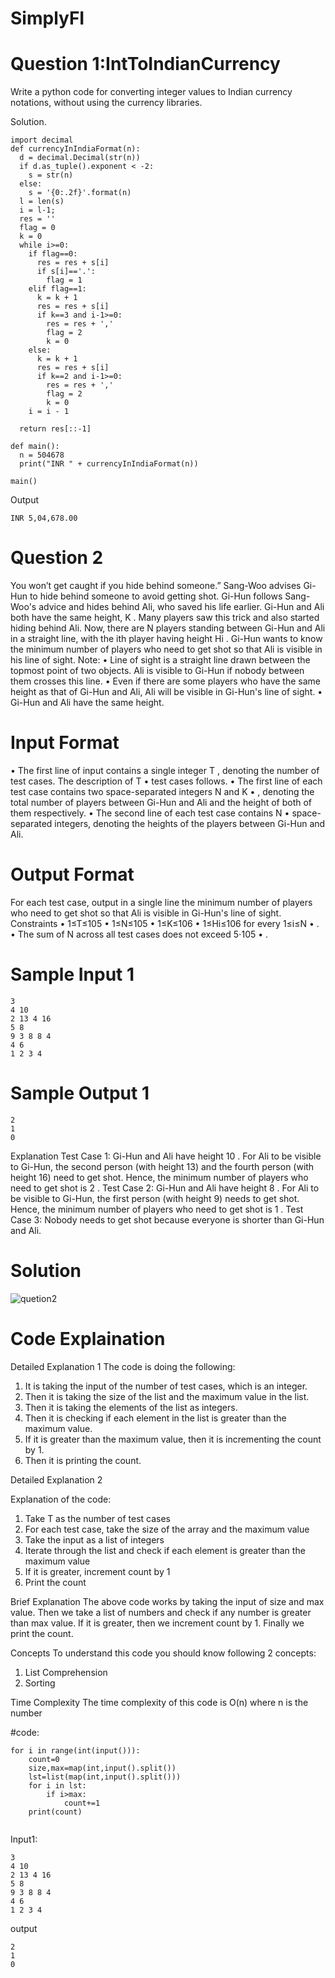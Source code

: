 # SimplyFI
# Question 1:IntToIndianCurrency
Write a python code for converting integer values to Indian currency notations, without using the currency libraries.

Solution.

```
import decimal
def currencyInIndiaFormat(n):
  d = decimal.Decimal(str(n))
  if d.as_tuple().exponent < -2:
    s = str(n)
  else:
    s = '{0:.2f}'.format(n)
  l = len(s)
  i = l-1;
  res = ''
  flag = 0
  k = 0
  while i>=0:
    if flag==0:
      res = res + s[i]
      if s[i]=='.':
        flag = 1
    elif flag==1:
      k = k + 1
      res = res + s[i]
      if k==3 and i-1>=0:
        res = res + ','
        flag = 2
        k = 0
    else:
      k = k + 1
      res = res + s[i]
      if k==2 and i-1>=0:
        res = res + ','
        flag = 2
        k = 0
    i = i - 1

  return res[::-1]

def main():
  n = 504678
  print("INR " + currencyInIndiaFormat(n)) 

main()
```
Output

```
INR 5,04,678.00

```

# Question 2
You won’t get caught if you hide behind someone.”
Sang-Woo advises Gi-Hun to hide behind someone to avoid getting shot.
Gi-Hun follows Sang-Woo's advice and hides behind Ali, who saved his life earlier. Gi-Hun and Ali
both have the same height, K
. Many players saw this trick and also started hiding behind Ali.
Now, there are N
players standing between Gi-Hun and Ali in a straight line, with the ith player having height Hi
. Gi-Hun wants to know the minimum number of players who need to get shot so that Ali is visible
in his line of sight.
Note:
• Line of sight is a straight line drawn between the topmost point of two objects. Ali is visible
to Gi-Hun if nobody between them crosses this line.
• Even if there are some players who have the same height as that of Gi-Hun and Ali, Ali will
be visible in Gi-Hun's line of sight.
• Gi-Hun and Ali have the same height.
# Input Format
• The first line of input contains a single integer T
, denoting the number of test cases. The description of T
• test cases follows.
• The first line of each test case contains two space-separated integers N and K
• , denoting the total number of players between Gi-Hun and Ali and the height of both of
them respectively.
• The second line of each test case contains N
• space-separated integers, denoting the heights of the players between Gi-Hun and Ali.
# Output Format
For each test case, output in a single line the minimum number of players who need to get shot so
that Ali is visible in Gi-Hun's line of sight.
Constraints
• 1≤T≤105
• 1≤N≤105
• 1≤K≤106
• 1≤Hi≤106 for every 1≤i≤N
• .
• The sum of N across all test cases does not exceed 5⋅105
• .
# Sample Input 1
```
3
4 10
2 13 4 16
5 8
9 3 8 8 4
4 6
1 2 3 4
```
# Sample Output 1
```
2
1
0
```
Explanation
Test Case 1: Gi-Hun and Ali have height 10
. For Ali to be visible to Gi-Hun, the second person (with height 13) and the fourth person (with
height 16) need to get shot. Hence, the minimum number of players who need to get shot is 2
.
Test Case 2: Gi-Hun and Ali have height 8
. For Ali to be visible to Gi-Hun, the first person (with height 9) needs to get shot. Hence, the
minimum number of players who need to get shot is 1
.
Test Case 3: Nobody needs to get shot because everyone is shorter than Gi-Hun and Ali.

# Solution

![quetion2](https://user-images.githubusercontent.com/82312119/191941844-c9e0f341-75f0-4887-a131-620b5198ab14.PNG)
# Code Explaination
Detailed Explanation 1
The code is doing the following:
1. It is taking the input of the number of test cases, which is an integer.
2. Then it is taking the size of the list and the maximum value in the list.
3. Then it is taking the elements of the list as integers.
4. Then it is checking if each element in the list is greater than the maximum value.
5. If it is greater than the maximum value, then it is incrementing the count by 1.
6. Then it is printing the count.

Detailed Explanation 2

Explanation of the code:
1. Take T as the number of test cases
2. For each test case, take the size of the array and the maximum value
3. Take the input as a list of integers
4. Iterate through the list and check if each element is greater than the maximum value
5. If it is greater, increment count by 1
6. Print the count

Brief Explanation
The above code works by taking the input of size and max value.
Then we take a list of numbers and check if any number is greater than max value.
If it is greater, then we increment count by 1.
Finally we print the count.


Concepts
To understand this code you should know following 2 concepts:
1. List Comprehension
2. Sorting

Time Complexity
The time complexity of this code is O(n) where n is the number

#code:
```
for i in range(int(input())):
    count=0
    size,max=map(int,input().split())
    lst=list(map(int,input().split()))
    for i in lst:
        if i>max:
            count+=1 
    print(count)
    
```


Input1: 
```
3
4 10
2 13 4 16
5 8
9 3 8 8 4
4 6
1 2 3 4
```

output
```
2
1
0
```



